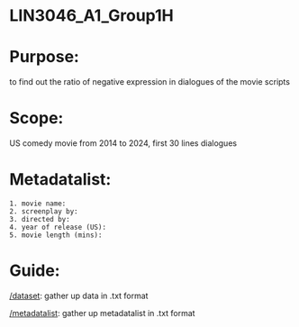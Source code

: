 # LIN3046_A1_Group1H

# Purpose:
to find out the ratio of negative expression in dialogues of the movie scripts 

# Scope:
US comedy movie from 2014 to 2024, first 30 lines dialogues

# Metadatalist:
```
1. movie name: 
2. screenplay by: 
3. directed by: 
4. year of release (US):  
5. movie length (mins):
```

# Guide:

[/dataset](dataset): gather up data in .txt format

[/metadatalist](metadatalist): gather up metadatalist in .txt format
                              
